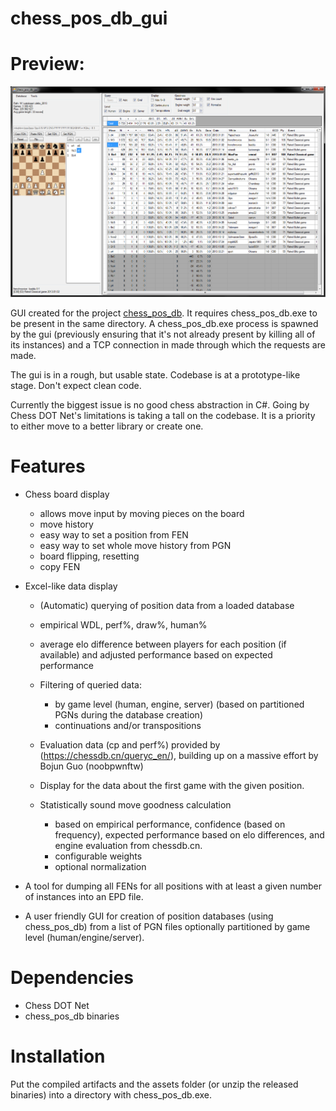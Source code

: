 # chess_pos_db_gui

# Preview:
![](https://raw.githubusercontent.com/Sopel97/chess_pos_db_gui/master/docs/img/example.png)

GUI created for the project [chess_pos_db](https://github.com/Sopel97/chess_pos_db).
It requires chess_pos_db.exe to be present in the same directory.
A chess_pos_db.exe process is spawned by the gui (previously ensuring that it's not already present by killing all of its instances) and a TCP connection in made through which the requests are made.

The gui is in a rough, but usable state. Codebase is at a prototype-like stage. Don't expect clean code.

Currently the biggest issue is no good chess abstraction in C#. Going by Chess DOT Net's limitations is taking a tall on the codebase. It is a priority to either move to a better library or create one.

# Features
- Chess board display

    - allows move input by moving pieces on the board
    - move history
    - easy way to set a position from FEN
    - easy way to set whole move history from PGN
    - board flipping, resetting
    - copy FEN

- Excel-like data display

    - (Automatic) querying of position data from a loaded database
    - empirical WDL, perf%, draw%, human%
    - average elo difference between players for each position (if available) and adjusted performance based on expected performance
    - Filtering of queried data:

        - by game level (human, engine, server) (based on partitioned PGNs during the database creation)
        - continuations and/or transpositions

    - Evaluation data (cp and perf%) provided by (https://chessdb.cn/queryc_en/), building up on a massive effort by Bojun Guo (noobpwnftw)
    - Display for the data about the first game with the given position.
    - Statistically sound move goodness calculation

        - based on empirical performance, confidence (based on frequency), expected performance based on elo differences, and engine evaluation from chessdb.cn.
        - configurable weights
        - optional normalization

- A tool for dumping all FENs for all positions with at least a given number of instances into an EPD file.
- A user friendly GUI for creation of position databases (using chess_pos_db) from a list of PGN files optionally partitioned by game level (human/engine/server).

# Dependencies
- Chess DOT Net
- chess_pos_db binaries

# Installation
Put the compiled artifacts and the assets folder (or unzip the released binaries) into a directory with chess_pos_db.exe.